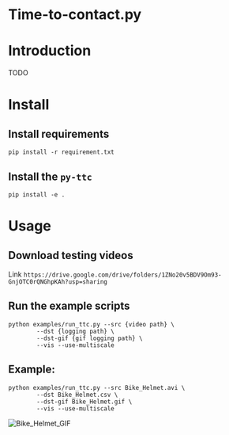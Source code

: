 Time-to-contact.py
==

# Introduction
TODO

# Install
## Install requirements
```pip install -r requirement.txt```

## Install the ```py-ttc```
```pip install -e .```

# Usage
## Download testing videos
Link ```https://drive.google.com/drive/folders/1ZNo20v5BDV9Om93-GnjOTC0rQNGhpKAh?usp=sharing```

## Run the example scripts
```
python examples/run_ttc.py --src {video path} \
        --dst {logging path} \
        --dst-gif {gif logging path} \
        --vis --use-multiscale
```

## Example:
```
python examples/run_ttc.py --src Bike_Helmet.avi \
        --dst Bike_Helmet.csv \
        --dst-gif Bike_Helmet.gif \
        --vis --use-multiscale
```
![Bike_Helmet_GIF](Bike_Helmet.gif)
